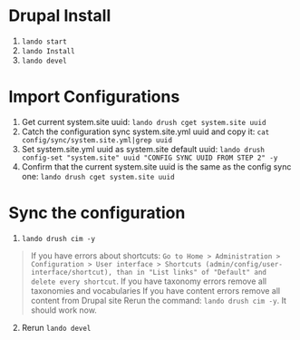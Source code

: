 # Drupal Install

1) `lando start`
2) `lando Install`
3) `lando devel`

# Import Configurations

1) Get current system.site uuid: `lando drush cget system.site uuid`
2) Catch the configuration sync system.site.yml uuid and copy it: `cat config/sync/system.site.yml|grep uuid`
3) Set system.site.yml uuid as system.site default uuid: `lando drush config-set "system.site" uuid "CONFIG SYNC UUID FROM STEP 2" -y`
4) Confirm that the current system.site uuid is the same as the config sync one: `lando drush cget system.site uuid`

# Sync the configuration

1) `lando drush cim -y`
> If you have errors about shortcuts: `Go to Home > Administration > Configuration > User interface > Shortcuts (admin/config/user-interface/shortcut), than in "List links" of "Default" and delete every shortcut`.
> If you have taxonomy errors remove all taxonomies and vocabularies
> If you have content errors remove all content from Drupal site
> Rerun the command: `lando drush cim -y`. It should work now.
2) Rerun `lando devel`
